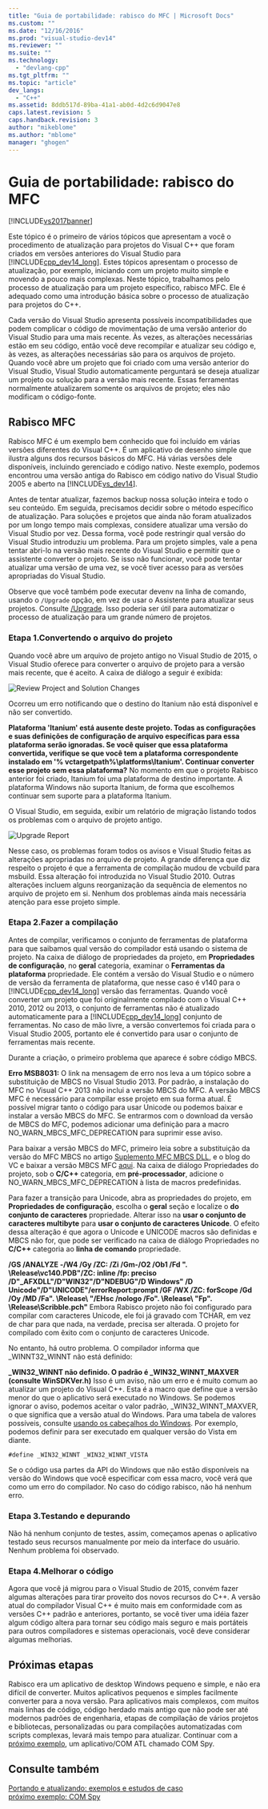 ```yaml
---
title: "Guia de portabilidade: rabisco do MFC | Microsoft Docs"
ms.custom: ""
ms.date: "12/16/2016"
ms.prod: "visual-studio-dev14"
ms.reviewer: ""
ms.suite: ""
ms.technology: 
  - "devlang-cpp"
ms.tgt_pltfrm: ""
ms.topic: "article"
dev_langs: 
  - "C++"
ms.assetid: 8ddb517d-89ba-41a1-ab0d-4d2c6d9047e8
caps.latest.revision: 5
caps.handback.revision: 3
author: "mikeblome"
ms.author: "mblome"
manager: "ghogen"
---
```

# Guia de portabilidade: rabisco do MFC
[!INCLUDE[vs2017banner](../assembler/inline/includes/vs2017banner.md)]

Este tópico é o primeiro de vários tópicos que apresentam a você o procedimento de atualização para projetos do Visual C\+\+ que foram criados em versões anteriores do Visual Studio para [!INCLUDE[cpp_dev14_long](../porting/includes/cpp_dev14_long_md.md)].  Estes tópicos apresentam o processo de atualização, por exemplo, iniciando com um projeto muito simple e movendo a pouco mais complexas.  Neste tópico, trabalhamos pelo processo de atualização para um projeto específico, rabisco MFC.  Ele é adequado como uma introdução básica sobre o processo de atualização para projetos do C\+\+.  
  
 Cada versão do Visual Studio apresenta possíveis incompatibilidades que podem complicar o código de movimentação de uma versão anterior do Visual Studio para uma mais recente.  Às vezes, as alterações necessárias estão em seu código, então você deve recompilar e atualizar seu código e, às vezes, as alterações necessárias são para os arquivos de projeto.  Quando você abre um projeto que foi criado com uma versão anterior do Visual Studio, Visual Studio automaticamente perguntará se deseja atualizar um projeto ou solução para a versão mais recente.  Essas ferramentas normalmente atualizarem somente os arquivos de projeto; eles não modificam o código\-fonte.  
  
## Rabisco MFC  
 Rabisco MFC é um exemplo bem conhecido que foi incluído em várias versões diferentes do Visual C\+\+.  É um aplicativo de desenho simple que ilustra alguns dos recursos básicos do MFC.  Há várias versões dele disponíveis, incluindo gerenciado e código nativo.  Neste exemplo, podemos encontrou uma versão antiga do Rabisco em código nativo do Visual Studio 2005 e aberto na [!INCLUDE[vs_dev14](../mfc/includes/vs_dev14_md.md)].  
  
 Antes de tentar atualizar, fazemos backup nossa solução inteira e todo o seu conteúdo.  Em seguida, precisamos decidir sobre o método específico de atualização.  Para soluções e projetos que ainda não foram atualizados por um longo tempo mais complexas, considere atualizar uma versão do Visual Studio por vez.  Dessa forma, você pode restringir qual versão do Visual Studio introduziu um problema.  Para um projeto simples, vale a pena tentar abri\-lo na versão mais recente do Visual Studio e permitir que o assistente converter o projeto.  Se isso não funcionar, você pode tentar atualizar uma versão de uma vez, se você tiver acesso para as versões apropriadas do Visual Studio.  
  
 Observe que você também pode executar devenv na linha de comando, usando o `/Upgrade` opção, em vez de usar o Assistente para atualizar seus projetos.  Consulte [\/Upgrade](../Topic/-Upgrade%20\(devenv.exe\).md).  Isso poderia ser útil para automatizar o processo de atualização para um grande número de projetos.  
  
### Etapa 1.Convertendo o arquivo do projeto  
 Quando você abre um arquivo de projeto antigo no Visual Studio de 2015, o Visual Studio oferece para converter o arquivo de projeto para a versão mais recente, que é aceito.  A caixa de diálogo a seguir é exibida:  
  
 ![Review Project and Solution Changes](../porting/media/scribbleprojectupgrade.PNG "ScribbleProjectUpgrade")  
  
 Ocorreu um erro notificando que o destino do Itanium não está disponível e não ser convertido.  
  
  **Plataforma 'Itanium' está ausente deste projeto.  Todas as configurações e suas definições de configuração de arquivo específicas para essa plataforma serão ignoradas.  Se você quiser que essa plataforma convertida, verifique se que você tem a plataforma correspondente instalado em '% vctargetpath%\\platforms\\Itanium'.  Continuar converter esse projeto sem essa plataforma?**  No momento em que o projeto Rabisco anterior foi criado, Itanium foi uma plataforma de destino importante.  A plataforma Windows não suporta Itanium, de forma que escolhemos continuar sem suporte para a plataforma Itanium.  
  
 O Visual Studio, em seguida, exibir um relatório de migração listando todos os problemas com o arquivo de projeto antigo.  
  
 ![Upgrade Report](../Image/ScribbleMigrationReport.PNG "ScribbleMigrationReport")  
  
 Nesse caso, os problemas foram todos os avisos e Visual Studio feitas as alterações apropriadas no arquivo de projeto.  A grande diferença que diz respeito o projeto é que a ferramenta de compilação mudou de vcbuild para msbuild.  Essa alteração foi introduzida no Visual Studio 2010.  Outras alterações incluem alguns reorganização da sequência de elementos no arquivo de projeto em si.  Nenhum dos problemas ainda mais necessária atenção para esse projeto simple.  
  
### Etapa 2.Fazer a compilação  
 Antes de compilar, verificamos o conjunto de ferramentas de plataforma para que saibamos qual versão do compilador está usando o sistema de projeto.  Na caixa de diálogo de propriedades da projeto, em **Propriedades de configuração**, no **geral** categoria, examinar o **Ferramentas da plataforma** propriedade.  Ele contém a versão do Visual Studio e o número de versão da ferramenta de plataforma, que nesse caso é v140 para o [!INCLUDE[cpp_dev14_long](../porting/includes/cpp_dev14_long_md.md)] versão das ferramentas.  Quando você converter um projeto que foi originalmente compilado com o Visual C\+\+ 2010, 2012 ou 2013, o conjunto de ferramentas não é atualizado automaticamente para a [!INCLUDE[cpp_dev14_long](../porting/includes/cpp_dev14_long_md.md)] conjunto de ferramentas.  No caso de mão livre, a versão convertemos foi criada para o Visual Studio 2005, portanto ele é convertido para usar o conjunto de ferramentas mais recente.  
  
 Durante a criação, o primeiro problema que aparece é sobre código MBCS.  
  
  **Erro MSB8031:**  O link na mensagem de erro nos leva a um tópico sobre a substituição de MBCS no Visual Studio 2013.  Por padrão, a instalação do MFC no Visual C\+\+ 2013 não inclui a versão MBCS do MFC.  A versão MBCS MFC é necessário para compilar esse projeto em sua forma atual.  É possível migrar tanto o código para usar Unicode ou podemos baixar e instalar a versão MBCS do MFC.  Se entrarmos com o download da versão de MBCS do MFC, podemos adicionar uma definição para a macro NO\_WARN\_MBCS\_MFC\_DEPRECATION para suprimir esse aviso.  
  
 Para baixar a versão MBCS do MFC, primeiro leia sobre a substituição da versão do MFC MBCS no artigo [Suplemento MFC MBCS DLL](../mfc/mfc-mbcs-dll-add-on.md), e o blog do VC e baixar a versão MBCS MFC [aqui](http://www.microsoft.com/download/details.aspx?id=44930).  Na caixa de diálogo Propriedades do projeto, sob o **C\/C\+\+** categoria, em **pré\-processador**, adicione o NO\_WARN\_MBCS\_MFC\_DEPRECATION à lista de macros predefinidas.  
  
 Para fazer a transição para Unicode, abra as propriedades do projeto, em **Propriedades de configuração**, escolha o **geral** seção e localize o **do conjunto de caracteres** propriedade.  Alterar isso na **usar o conjunto de caracteres multibyte** para **usar o conjunto de caracteres Unicode**.  O efeito dessa alteração é que agora o Unicode e UNICODE macros são definidas e MBCS não for, que pode ser verificado na caixa de diálogo Propriedades no **C\/C\+\+** categoria ao **linha de comando** propriedade.  
  
  **\/GS \/ANALYZE \-\/W4 \/Gy \/ZC: \/Zi \/Gm\-\/O2 \/Ob1 \/Fd ".  \\Release\\vc140.PDB"\/ZC: inline \/fp: preciso \/D"\_AFXDLL"\/D"WIN32"\/D"NDEBUG"\/D Windows" \/D Unicode"\/D"UNICODE"\/errorReport:prompt \/GF \/WX \/ZC: forScope \/Gd \/Oy \/MD \/Fa".  \\Release\\ "\/EHsc \/nologo \/Fo".  \\Release\\ "Fp".  \\Release\\Scribble.pch"**  Embora Rabisco projeto não foi configurado para compilar com caracteres Unicode, ele foi já gravado com TCHAR, em vez de char para que nada, na verdade, precisa ser alterada.  O projeto for compilado com êxito com o conjunto de caracteres Unicode.  
  
 No entanto, há outro problema.  O compilador informa que \_WINNT32\_WINNT não está definido:  
  
  **\_WIN32\_WINNT não definido.  O padrão é \_WIN32\_WINNT\_MAXVER \(consulte WinSDKVer.h\)**  Isso é um aviso, não um erro e é muito comum ao atualizar um projeto do Visual C\+\+.  Esta é a macro que define que a versão menor do que o aplicativo será executado no Windows.  Se podemos ignorar o aviso, podemos aceitar o valor padrão, \_WIN32\_WINNT\_MAXVER, o que significa que a versão atual do Windows.  Para uma tabela de valores possíveis, consulte [usando os cabeçalhos do Windows](https://msdn.microsoft.com/en-us/library/aa383745.aspx).  Por exemplo, podemos definir para ser executado em qualquer versão do Vista em diante.  
  
```  
#define _WIN32_WINNT _WIN32_WINNT_VISTA  
```  
  
 Se o código usa partes da API do Windows que não estão disponíveis na versão do Windows que você especificar com essa macro, você verá que como um erro do compilador.  No caso do código rabisco, não há nenhum erro.  
  
### Etapa 3.Testando e depurando  
 Não há nenhum conjunto de testes, assim, começamos apenas o aplicativo testado seus recursos manualmente por meio da interface do usuário.  Nenhum problema foi observado.  
  
### Etapa 4.Melhorar o código  
 Agora que você já migrou para o Visual Studio de 2015, convém fazer algumas alterações para tirar proveito dos novos recursos do C\+\+.  A versão atual do compilador Visual C\+\+ é muito mais em conformidade com as versões C\+\+ padrão e anteriores, portanto, se você tiver uma idéia fazer algum código altera para tornar seu código mais seguro e mais portáteis para outros compiladores e sistemas operacionais, você deve considerar algumas melhorias.  
  
## Próximas etapas  
 Rabisco era um aplicativo de desktop Windows pequeno e simple, e não era difícil de converter.  Muitos aplicativos pequenos e simples facilmente converter para a nova versão.  Para aplicativos mais complexos, com muitos mais linhas de código, código herdado mais antigo que não pode ser até modernos padrões de engenharia, etapas de compilação de vários projetos e bibliotecas, personalizadas ou para compilações automatizadas com scripts complexas, levará mais tempo para atualizar.  Continuar com a [próximo exemplo](../porting/porting-guide-com-spy.md), um aplicativo\/COM ATL chamado COM Spy.  
  
## Consulte também  
 [Portando e atualizando: exemplos e estudos de caso](../porting/porting-and-upgrading-examples-and-case-studies.md)   
 [próximo exemplo: COM Spy](../porting/porting-guide-com-spy.md)